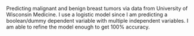 Predicting malignant and benign breast tumors via data from University of Wisconsin Medicine. I use a logistic model since I am predicting a boolean/dummy dependent variable with multiple independent variables. I am able to refine the model enough to get 100% accuracy.
